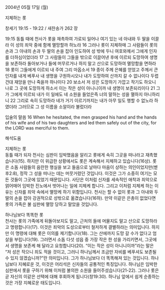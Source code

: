 2004년 05월 17일 (월)

지체하는 롯



창세기 19:15 - 19:22 / 새찬송가 262 장


19:15 동틀 때에 천사가 롯을 재촉하여 가로되 일어나 여기 있는 네 아내와 두 딸을 이끌라 이 성의 죄악 중에 함께 멸망할까 하노라 16 그러나 롯이 지체하매 그 사람들이 롯의 손과 그 아내의 손과 두 딸의 손을 잡아 인도하여 성 밖에 두니 여호와께서 그에게 인자를 더하심이었더라 17 그 사람들이 그들을 밖으로 이끌어낸 후에 이르되 도망하여 생명을 보존하라 돌아보거나 들에 머무르거나 하지 말고 산으로 도망하여 멸망함을 면하라 18 롯이 그들에게 이르되 내 주여 그리 마옵소서 19 종이 주께 은혜를 얻었고 주께서 큰 인자를 내게 베푸사 내 생명을 구원하시오나 내가 도망하여 산까지 갈 수 없나이다 두렵건대 재앙을 만나 죽을까 하나이다 20 보소서 저 성은 도망하기 가깝고 작기도 하오니 나로 그 곳에 도망하게 하소서 이는 작은 성이 아니니이까 내 생명이 보존되리이다 21 그가 그에게 이르되 내가 이 일에도 네 소원을 들었은즉 너의 말하는 성을 멸하지 아니하리니 22 그리로 속히 도망하라 네가 거기 이르기까지는 내가 아무 일도 행할 수 없노라 하였더라 그러므로 그 성 이름을 소알이라 불렀더라 

입술의 말씀 
16 When he hesitated, the men grasped his hand and the hands of his wife and of his two daughters and led them safely out of the city, for the LORD was merciful to them.

해석도움




지체하는 롯  
동틀 때가 되자 천사는 심판이 임박했음을 알리고 롯에게 속히 그곳을 떠나라고 재촉했습니다(15). 하지만 이 위급한 상황에서도 롯은 계속해서 지체하고 있습니다(16상). 롯은 소돔 사람들의 음란한 행실을 보고 들음으로 날마다 마음이 상하는 의인이었지만(벧후2:8), 정작 그 성을 떠나는 데는 머뭇거렸던 것입니다. 이것은 그가 소중히 여기는 모든 것들이 그곳에 있었기 때문입니다. 사단은 이처럼 신자를 세속적인 애착과 죄악으로 얽어매어 임박한 진노에서 벗어나는 일에 지체케 합니다. 그리고 이처럼 지체케 하는 이유는 신자를 죄악 속에서 멸망케 하기 위함입니다. 천사는 할 수 없이 롯과 그 아내와 두 딸의 손을 잡아 강권적으로 성밖으로 옮겼습니다(16하). 만약 이같은 은총이 없었다면 롯의 가족은 불 심판에 멸망 당하고 말았을 것입니다. 

하나님보다 똑똑한 롯  
천사는 롯의 가족에게 뒤돌아보지도 말고, 근처의 들에 머물지도 말고 산으로 도망하라고 명령합니다(17). 이것은 죄악의 도성으로부터 철저하게 결별하라는 의미입니다. 하지만 이 명령에 대해 롯은 이의를 제기합니다(18). 그는 산에까지 도망 갈 수가 없다고 엄살을 부립니다(19). 그러면서 소돔 다섯 성읍 중 가장 작은 한 성을 가리키면서, 그곳에서 생명을 보존케 해 달라고 요청합니다(20). “이는 작은 성이 아니니이까”라는 말은 “저 성은 작으니 죄도 적을 것이고, 그러니 하나님께서 조금만 자비를 베푸셔도 보존될 수 있지 않겠습니까?”란 의미입니다. 그가 하나님보다 더 똑똑해져 있는 것입니다. 하나님보다 지혜로운 것, 이것은 어리석은 신자들의 공통적인 특징입니다. 하나님은 임박한 심판에서 롯을 구하기 위해 이처럼 불의한 소원을 들어주셨습니다(21-22). 그러나 롯은 곧 자신의 이같은 선택에 대해 후회하게 됩니다(창19:30). 하나님 앞에서 쉽게 순종하는 것은 가장 지혜로운 태도입니다.